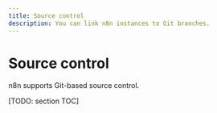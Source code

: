 ```yaml
---
title: Source control
description: You can link n8n instances to Git branches.
---
```


# Source control

n8n supports Git-based source control.

[TODO: section TOC]
